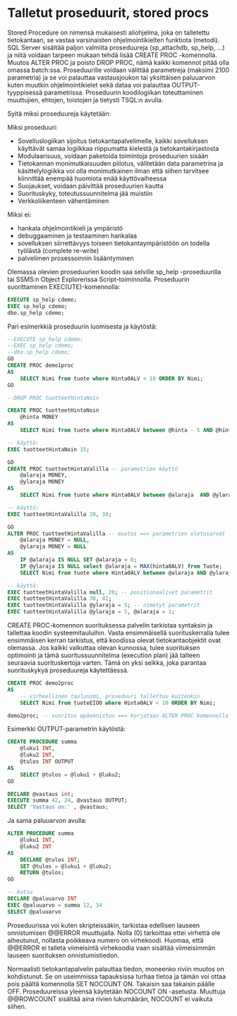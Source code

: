 # Talletut proseduurit, stored procs

Stored Procedure on nimensä mukaisesti aliohjelma, joka on talletettu tietokantaan, se vastaa varsinaisten ohjelmointikielten funktiota (metodi). SQL Server sisältää paljon valmiita proseduureja (sp_attachdb, sp_help, ...) ja niitä voidaan tarpeen mukaan tehdä lisää CREATE PROC -komennolla. Muutos ALTER PROC ja poisto DROP PROC, nämä kaikki komennot pitää olla omassa batch:ssa. Proseduurille voidaan välittää parametreja (maksimi 2100 parametria) ja se voi palauttaa vastausjoukon tai yksittäisen paluuarvon kuten muutkin ohjelmointikielet sekä dataa voi palauttaa OUTPUT-tyyppisessä parametrissa. Proseduurin koodilogiikan toteuttaminen muuttujien, ehtojen, toistojen ja tietysti TSQL:n avulla.

Syitä miksi proseduureja käytetään:

Miksi proseduuri:
- Sovelluslogiikan sijoitus tietokantapalvelimelle, kaikki sovelluksen käyttävät samaa logiikkaa riippumatta kielestä ja tietokantakirjastosta
- Modulaarisuus, voidaan paketoida toimintoja proseduurien sisään 
- Tietokannan monimutkaisuuden piilotus, välitetään data parametrina ja käsittelylogiikka voi olla monimutkainen ilman että siihen tarvitsee kiinnittää enempää huomiota enää käyttövaiheessa
- Suojaukset, voidaan päivittää proseduurien kautta 
- Suorituskyky, toteutussuunnitelma jää muistiin
- Verkkoliikenteen vähentäminen

Miksi ei:
- hankala ohjelmointikieli ja ympäristö
- debuggaaminen ja testaaminen hankalaa
- sovelluksen siirrettävyys toiseen tietokantaympäristöön on todella työlästä (complete re-write)
- palvelimen prosessoinnin lisääntyminen

Olemassa olevien proseduurien koodin saa selville sp_help -proseduurilla tai SSMS:n Object Explorerissa Script-toiminnolla.
Proseduurin suorittaminen EXEC(UTE)-komennolla:
```sql
EXECUTE sp_help cdemo;
EXEC sp_help cdemo;
dbo.sp_help cdemo; 
```
Pari esimerkkiä proseduurin luomisesta ja käytöstä:
```sql
--EXECUTE sp_help cdemo;
--EXEC sp_help cdemo;
--dbo.sp_help cdemo;
GO
CREATE PROC demo1proc 
AS
	SELECT Nimi from tuote where Hinta0ALV < 10 ORDER BY Nimi;
GO

--DROP PROC tuotteetHintaNoin

CREATE PROC tuotteetHintaNoin
	@hinta MONEY
AS
	SELECT Nimi from tuote where Hinta0ALV between @hinta - 5 AND @hinta + 5 ORDER BY Nimi;

-- käyttö:
EXEC tuotteetHintaNoin 15;

GO
CREATE PROC tuotteetHintaValilla -- parametrien käyttö
	@alaraja MONEY, 
	@ylaraja MONEY 
AS
	SELECT Nimi from tuote where Hinta0ALV between @alaraja  AND @ylaraja ORDER BY Nimi DESC;

-- käyttö:
EXEC tuotteetHintaValilla 20, 30;

GO
ALTER PROC tuotteetHintaValilla -- muutos ==> parametrien oletusarvot
	@alaraja MONEY = NULL, 
	@ylaraja MONEY = NULL 
AS
	IF @alaraja IS NULL SET @alaraja = 0;
	IF @ylaraja IS NULL select @alaraja = MAX(hinta0ALV) from Tuote;
	SELECT Nimi from tuote where Hinta0ALV between @alaraja AND @ylaraja ORDER BY Nimi DESC;

-- käyttö:
EXEC tuotteetHintaValilla null, 20; -- positionaaliset parametrit
EXEC tuotteetHintaValilla 38, 42;
EXEC tuotteetHintaValilla @ylaraja = 5; -- nimetyt parametrit
EXEC tuotteetHintaValilla @ylaraja = 5, @alaraja = 1;
```

CREATE PROC-komennon suorituksessa palvelin tarkistaa syntaksin ja tallettaa koodin systeemitauluihin. Vasta ensimmäisellä suorituskerralla tulee ensimmäisen kerran tarkistus, että koodissa olevat tietokantaobjektit ovat olemassa. Jos kaikki vaikuttaa olevan kunnossa, tulee suorituksen optimointi ja tämä suoritussuunnitelma (execution plan) jää talteen seuraavia suorituskertoja varten. Tämä on yksi seikka, joka parantaa suorituskykyä proseduureja käytettäessä. 

```sql
CREATE PROC demo2proc 
AS
    -- virheellinen taulunimi, proseduuri tallettuu kuitenkin
	SELECT Nimi from tuoteEIOO where Hinta0ALV < 10 ORDER BY Nimi;

demo2proc; -- suoritus epäonnistuu ==> korjataan ALTER PROC komennolla
```
Esimerkki OUTPUT-parametrin käytöstä:
```sql
CREATE PROCEDURE summa
	@luku1 INT,
	@luku2 INT,
	@tulos INT OUTPUT
AS
    SELECT @tulos = @luku1 + @luku2;
GO

DECLARE @vastaus int;
EXECUTE summa 42, 24, @vastaus OUTPUT;
SELECT 'Vastaus on:' , @vastaus;
```

Ja sama paluuarvon avulla:
```sql
ALTER PROCEDURE summa
	@luku1 INT,
	@luku2 INT
AS
	DECLARE @tulos INT;
	SET @tulos = @luku1 + @luku2;
	RETURN @tulos;
GO

-- kutsu
DECLARE @paluuarvo INT
EXEC @paluuarvo = summa 12, 34
SELECT @paluuarvo
```

Proseduurissa voi kuten skripteissäkin, tarkistaa edellisen lauseen onnistumisen @@ERROR muuttujalla. Nolla (0) tarkoittaa ettei virhettä ole aiheutunut, nollasta poikkeava numero on virhekoodi. Huomaa, että @@ERROR ei talleta viimeisintä virhekoodia vaan sisältää viimeisimmän lauseen suorituksen onnistumistiedon.

Normaalisti tietokantapalvelin palauttaa tiedon, moneenko riviin muutos on kohdistunut. Se on useimmissa tapauksissa turhaa tietoa ja tämän voi ottaa pois päältä komennolla SET NOCOUNT ON. Takaisin saa takaisin päälle OFF. Proseduureissa yleensä käytetään NOCOUNT ON -asetusta. Muuttuja @@ROWCOUNT sisältää aina rivien lukumäärän, NOCOUNT ei vaikuta siihen. 



